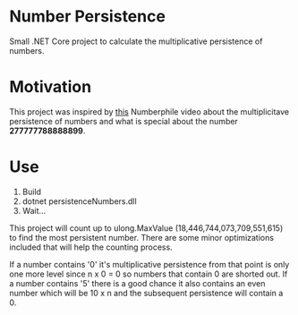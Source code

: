 # Number Persistence

Small .NET Core project to calculate the multiplicative persistence of numbers.

# Motivation

This project was inspired by [this](https://youtu.be/Wim9WJeDTHQ) Numberphile video about the multiplicitave persistence of numbers and what is special about the number **277777788888899**.

# Use

1. Build
2. dotnet persistenceNumbers.dll
3. Wait...

This project will count up to ulong.MaxValue (18,446,744,073,709,551,615) to find the most persistent number. There are some minor optimizations included that will help the counting process.

If a number contains '0' it's multiplicative persistence from that point is only one more level since n x 0 = 0 so numbers that contain 0 are shorted out. If a number contains '5' there is a good chance it also contains an even number which will be 10 x n and the subsequent persistence will contain a 0.
